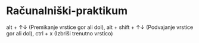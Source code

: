 # Računalniški-praktikum
alt + ↑↓ (Premikanje vrstice gor ali dol), alt + shift + ↑↓ (Podvajanje vrstice gor ali dol), ctrl + x (Izbriši trenutno vrstico)
